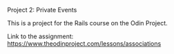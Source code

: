 Project 2: Private Events 

This is a project for the Rails course on the Odin Project.

Link to the assignment: https://www.theodinproject.com/lessons/associations